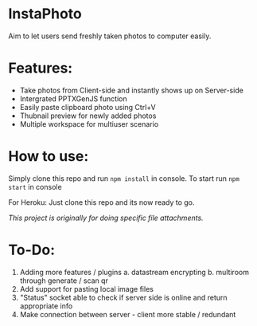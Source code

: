 # **InstaPhoto**
Aim to let users send freshly taken photos to computer easily.


# Features:
- Take photos from Client-side and instantly shows up on Server-side
- Intergrated PPTXGenJS function
- Easily paste clipboard photo using Ctrl+V
- Thubnail preview for newly added photos 
- Multiple workspace for multiuser scenario


# How to use:

Simply clone this repo and run `npm install` in console.
To start run `npm start` in console

For Heroku:
Just clone this repo and its now ready to go. 


*This project is originally for doing specific file attachments.*

# To-Do:
 1. Adding more features / plugins
	a. datastream encrypting
	b. multiroom through generate / scan qr
 2. Add support for pasting local image files
 3. "Status" socket able to check if server side is online and return appropriate info
 4. Make connection between server - client more stable / redundant